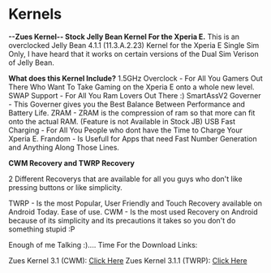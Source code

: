 # Kernels 

**--Zues Kernel-- Stock Jelly Bean Kernel For the Xperia E.**
This is an overclocked Jelly Bean 4.1.1 (11.3.A.2.23) Kernel for the Xperia E Single Sim Only, I have heard that it works on certain versions of the Dual Sim Verison of Jelly Bean.

**What does this Kernel Include?**
1.5GHz Overclock - For All You Gamers Out There Who Want To Take Gaming on the Xperia E onto a whole new level.
SWAP Support - For All You Ram Lovers Out There :)
SmartAssV2 Governer - This Governer gives you the Best Balance Between Performance and Battery Life.
ZRAM - ZRAM is the compression of ram so that more can fit onto the actual RAM. (Feature is not Available in Stock JB)
USB Fast Charging - For All You People who dont have the Time to Charge Your Xperia E.
Frandom - Is Usefull for Apps that need Fast Number Generation and Anything Along Those Lines.

**CWM Recovery and TWRP Recovery**

2 Different Recoverys that are available for all you guys who don't like pressing buttons or like simplicity.

TWRP - Is the most Popular, User Friendly and Touch Recovery available on Android Today. Ease of use.
CWM - Is the most used Recovery on Android because of its simplicity and its precautions it takes so you don't do something stupid :P

Enough of me Talking :).... Time For the Download Links:

Zues Kernel 3.1 (CWM): [Click Here](https://mega.co.nz/#!0sk0yZSA!NjUwS_6HICKEza4OCq1LUcQFM0UbPeTkLhZ1XpkakvI)
Zues Kernel 3.1.1 (TWRP): [Click Here](https://mega.co.nz/#!R1VEmJSB!JgOBW_deYPdCYu5s_B7zhdxXHBnfIjNrIwtLANmxW0Q)

